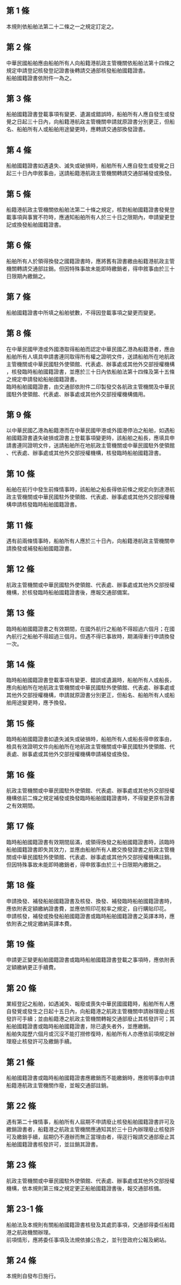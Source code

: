 第 1 條
-------
本規則依船舶法第二十二條之一之規定訂定之。

第 2 條
-------
中華民國船舶應由船舶所有人向船籍港航政主管機關依船舶法第十四條之  
規定申請登記核發登記證書後轉請交通部核發船舶國籍證書。  
船舶國籍證書依附件一為之。

第 3 條
-------
船舶國籍證書登載事項有變更、遺漏或錯誤時，船舶所有人應自發生或發  
覺之日起三十日內，向船籍港航政主管機關申請就原證書分別更正，但船  
名、船舶所有人或船舶用途變更時，應轉請交通部換發證書。

第 4 條
-------
船舶國籍證書如遇遺失、滅失或破損時，船舶所有人應自發生或發覺之日  
起三十日內申敘事由，送請船籍港航政主管機關轉請交通部補發或換發。

第 5 條
-------
船籍港航政主管機關依船舶法第二十條之規定，核對船舶國籍證書發覺登  
載事項與事實不符時，應通知船舶所有人於三十日之限期內，申請變更登  
記或換發船舶國籍證書。

第 6 條
-------
船舶所有人於領得換發之國籍證書時，應將舊有證書繳由船籍港航政主管  
機關轉請交通部註銷。但因特殊事故未能即時繳銷者，得申敘事由於三十  
日限期內繳銷之。

第 7 條
-------
船舶國籍證書中所填之船舶號數，不得因登載事項之變更而變更。

第 8 條
-------
在中華民國甲港或外國港取得船舶而認定中華民國乙港為船籍港者，應由  
船舶所有人填具申請書連同取得所有權之證明文件，送請船舶所在地航政  
主管機關或中華民國駐外使領館、代表處、辦事處或其他外交部授權機構  
，核發臨時船舶國籍證書，並應於三十日內依船舶法第十四條及第十五條  
之規定申請發給船舶國籍證書。  
臨時船舶國籍證書，由交通部依附件二印製發交各航政主管機關及中華民  
國駐外使領館、代表處、辦事處或其他外交部授權機構備用。

第 9 條
-------
以中華民國乙港為船籍港而在中華民國甲港或外國港停泊之船舶，如遇船  
舶國籍證書遺失破損或證書上登載事項變更時，該船舶之船長，應填具申  
請書連同證明文件，送請船舶所在地航政主管機關或中華民國駐外使領館  
、代表處、辦事處或其他外交部授權機構，核發臨時船舶國籍證書。

第 10 條
--------
船舶在航行中發生前條情事時，該船舶之船長得依前條之規定向到達港航  
政主管機關或中華民國駐外使領館、代表處、辦事處或其他外交部授權機  
構申請核發臨時船舶國籍證書。

第 11 條
--------
遇有前兩條情事時，船舶所有人應於三十日內，向船籍港航政主管機關申  
請換發或補發船舶國籍證書。

第 12 條
--------
航政主管機關或中華民國駐外使領館、代表處、辦事處或其他外交部授權  
機構，於核發臨時船舶國籍證書後，應報交通部備案。

第 13 條
--------
臨時船舶國籍證書之有效期間，在國外航行之船舶不得超過六個月；在國  
內航行之船舶不得超過三個月。但遇不得已事故時，期滿得重行申請換發  
一次。

第 14 條
--------
臨時船舶國籍證書登載事項有變更、錯誤或遺漏時，船舶所有人或船長，  
應向船舶所在地航政主管機關或中華民國駐外使領館、代表處、辦事處或  
其他外交部授權機構，申請就原證書分別更正，但船名、船舶所有人或船  
舶用途變更時，應予換發。

第 15 條
--------
臨時船舶國籍證書如遺失滅失或破損時，船舶所有人或船長得申敘事由，  
檢具有效證明文件向船舶所在地航政主管機關或中華民國駐外使領館、代  
表處、辦事處或其他外交部授權機構申請補發或換發。

第 16 條
--------
航政主管機關或中華民國駐外使領館、代表處、辦事處或其他外交部授權  
機構依前二條之規定補發或換發臨時船舶國籍證書時，不得變更原有證書  
之有效期間。

第 17 條
--------
臨時船舶國籍證書有效期間屆滿，或領得換發之船舶國籍證書時，該臨時  
船舶國籍證書即失其效力，並應由船舶所有人繳交換發證書之航政主管機  
關或中華民國駐外使領館、代表處、辦事處或其他外交部授權機構註銷。  
但因特殊事故未能即時繳銷者，得申敘事由於三十日限期內繳銷之。

第 18 條
--------
申請換發、補發船舶國籍證書及核發、換發、補發臨時船舶國籍證書時，  
應依附表定額繳納證書費，並應依照印花稅率之規定，自行購貼印花。  
申請核發，補發或換發船舶國籍證書或臨時船舶國籍證書之英譯本時，應  
依附表之規定繳納英譯本費。

第 19 條
--------
申請更正變更船舶國籍證書或臨時船舶國籍證書登載之事項時，應依附表  
定額繳納更正手續費。

第 20 條
--------
業經登記之船舶，如遇滅失、報廢或喪失中華民國國籍時，船舶所有人應  
自發覺或發生之日起十五日內，向船籍港之航政主管機關申請辦理廢止核  
發許可手續；並由船籍港之航政主管機關轉報交通部廢止其核發許可；其  
船舶國籍證書或臨時船舶國籍證書，除已遺失者外，並應繳銷。  
船舶失蹤歷六個月或沉沒不能打撈修復時，船舶所有人亦應依前項規定辦  
理廢止核發許可及繳銷手續。

第 21 條
--------
船舶國籍證書或臨時船舶國籍證書應繳銷而不能繳銷時，應敘明事由申請  
船籍港航政主管機關作廢，並報交通部註銷。

第 22 條
--------
遇有第二十條情事，船舶所有人屆期不申請廢止核發船舶國籍證書許可及  
繳銷證書者，船籍港之航政主管機關應通知其於三十日內辦理廢止核發許  
可及繳銷手續，屆期仍不遵辦而無正當理由者，得逕行報請交通部廢止其  
船舶國籍證書核發許可，並註銷其證書。

第 23 條
--------
航政主管機關或中華民國駐外使領館、代表處、辦事處或其他外交部授權  
機構，依本規則第三條之規定更正船舶國籍證書後，報交通部核備。

第 23-1 條
----------
船舶法及本規則有關船舶國籍證書核發及其處罰事項，交通部得委任船籍  
港之航政機關辦理。  
前項情形，應將委任事項及法規依據公告之，並刊登政府公報及網站。

第 24 條
--------
本規則自發布日施行。

